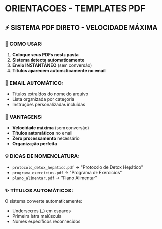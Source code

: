 # ORIENTACOES - TEMPLATES PDF

## ⚡ SISTEMA PDF DIRETO - VELOCIDADE MÁXIMA

### 📝 COMO USAR:
1. **Coloque seus PDFs nesta pasta**
2. **Sistema detecta automaticamente**
3. **Envio INSTANTÂNEO** (sem conversão)
4. **Títulos aparecem automaticamente no email**

### 📧 EMAIL AUTOMÁTICO:
- Títulos extraídos do nome do arquivo
- Lista organizada por categoria
- Instruções personalizadas incluídas

### 🚀 VANTAGENS:
- **Velocidade máxima** (sem conversão)
- **Títulos automáticos** no email
- **Zero processamento** necessário
- **Organização perfeita**

### 💡 DICAS DE NOMENCLATURA:
- `protocolo_detox_hepatico.pdf` → "Protocolo de Detox Hepático"
- `programa_exercicios.pdf` → "Programa de Exercícios"
- `plano_alimentar.pdf` → "Plano Alimentar"

### ✨ TÍTULOS AUTOMÁTICOS:
O sistema converte automaticamente:
- Underscores (_) em espaços
- Primeira letra maiúscula
- Nomes específicos reconhecidos
